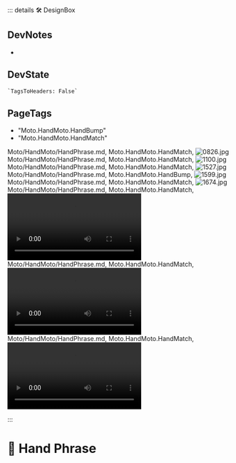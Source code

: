 ::: details 🛠 <dev>DesignBox</dev>

## DevNotes

-

## DevState

```py
`TagsToHeaders: False`
```

<h2>PageTags</h2>

- "Moto.HandMoto.HandBump"
- "Moto.HandMoto.HandMatch"

Moto/HandMoto/HandPhrase.md, <dev>Moto.HandMoto.HandMatch</dev>, ![0826.jpg](/PaperPhoto/0826.jpg)
Moto/HandMoto/HandPhrase.md, <dev>Moto.HandMoto.HandMatch</dev>, ![1100.jpg](/PaperPhoto/1100.jpg)
Moto/HandMoto/HandPhrase.md, <dev>Moto.HandMoto.HandMatch</dev>, ![1527.jpg](/PaperPhoto/1527.jpg)
Moto/HandMoto/HandPhrase.md, <dev>Moto.HandMoto.HandBump</dev>, ![1599.jpg](/PaperPhoto/1599.jpg)
Moto/HandMoto/HandPhrase.md, <dev>Moto.HandMoto.HandMatch</dev>, ![1674.jpg](/PaperPhoto/1674.jpg)
Moto/HandMoto/HandPhrase.md, <dev>Moto.HandMoto.HandMatch</dev>, ![Video_007.mp4](/PaperPhoto/Video_007.mp4)
Moto/HandMoto/HandPhrase.md, <dev>Moto.HandMoto.HandMatch</dev>, ![Video_013.mp4](/PaperPhoto/Video_013.mp4)
Moto/HandMoto/HandPhrase.md, <dev>Moto.HandMoto.HandMatch</dev>, ![Video_014.mp4](/PaperPhoto/Video_014.mp4)

:::

# 🔷 <moto>Hand Phrase</moto>